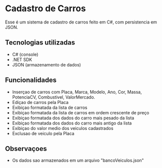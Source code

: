 ﻿# Cadastro de Carros

 Esse é um sistema de cadastro de carros feito em C#,
com persistencia em JSON.

## Tecnologias utilizadas
- C# (console)
- .NET SDK
- JSON (armazenamento de dados)

## Funcionalidades
- Inserçao de carros com Placa, Marca, Modelo, Ano, Cor, Massa,
PotenciaCV, Combustivel, ValorMercado.
- Ediçao de carros pela Placa 
- Exibiçao formatada da lista de carros
- Exibiçao formatada da lista de carros em ordem crescente de preço
- Exibiçao formatada dos dados do carro mais pesado da lista
- Exibiçao formatada dos dados do carro mais antigo da lista
- Exibiçao do valor medio dos veiculos cadastrados
- Exclusao de veiculo pela Placa

## Observaçoes
- Os dados sao armazenados em um arquivo "bancoVeiculos.json"
